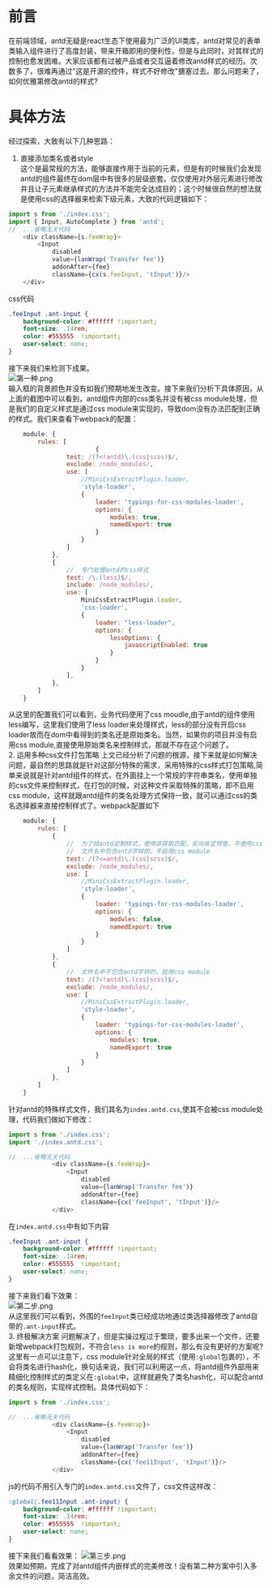 # 前言
在前端领域，antd无疑是react生态下使用最为广泛的UI类库，antd对常见的表单类输入组件进行了高度封装，带来开箱即用的便利性，但是与此同时，对其样式的控制也愈发困难。大家应该都有过被产品或者交互逼着修改antd样式的经历。次数多了，很难再通过"这是开源的控件，样式不好修改"搪塞过去。那么问题来了，如何优雅第修改antd的样式?
# 具体方法
经过探索，大致有以下几种思路：  
1. 直接添加类名或者style  
这个是最常规的方法，能够直接作用于当前的元素，但是有的时候我们会发现antd的组件最终在dom层中有很多的层级嵌套。仅仅使用对外层元素进行修改并且让子元素继承样式的方法并不能完全达成目的；这个时候很自然的想法就是使用css的选择器来检索下级元素，大致的代码逻辑如下：
```js
import s from './index.css';
import { Input, AutoComplete } from 'antd';
//  ...省略无关代码
    <div className={s.feeWrap}>
        <Input
            disabled
            value={lanWrap('Transfer fee')}
            addonAfter={fee}
            className={cx(s.feeInput, 'tInput')}/>
    </div>
```
css代码
```css
.feeInput .ant-input {
    background-color: #ffffff !important;
    font-size: .14rem;
    color: #555555  !important;
    user-select: none;
}
```
接下来我们来检测下成果。  
![第一种.png](https://p9-juejin.byteimg.com/tos-cn-i-k3u1fbpfcp/6a5b89f6b1bf4a819027d11c9864fe77~tplv-k3u1fbpfcp-watermark.image)  
输入框的背景颜色并没有如我们预期地发生改变。接下来我们分析下具体原因，从上面的截图中可以看到，antd组件内部的css类名并没有被css module处理，但是我们的自定义样式是通过css module来实现的，导致dom没有办法匹配到正确的样式。我们来查看下webpack的配置：
```js
    module: {
        rules: [
                        {
                test: /(?<!antd)\.(css|scss)$/,
                exclude: /node_modules/,
                use: [
                    //MiniCssExtractPlugin.loader,
                    'style-loader',
                    {
                        loader: 'typings-for-css-modules-loader',
                        options: {
                            modules: true,
                            namedExport: true
                        }
                    }
                ]
            },
            {
                //  专门处理antd的css样式
                test: /\.(less)$/,
                include: /node_modules/,
                use: [
                    MiniCssExtractPlugin.loader,
                    'css-loader',
                    {
                        loader: "less-loader",
                        options: {
                            lessOptions: {
                                javascriptEnabled: true
                            }
                        }
                    }
                ],
            },
        ]
    }
```
从这里的配置我们可以看到，业务代码使用了css moudle,由于antd的组件使用less编写，这里我们使用了less loader来处理样式，less的部分没有开启css loader故而在dom中看得到的类名还是原始类名。当然，如果你的项目并没有启用css module,直接使用原始类名来控制样式，那就不存在这个问题了。  
2. 运用多种css文件打包策略
上文已经分析了问题的根源，接下来就是如何解决问题，最自然的思路就是针对这部分特殊的需求，采用特殊的css样式打包策略,简单来说就是针对antd组件的样式，在外面挂上一个常规的字符串类名，使用单独的css文件来控制样式，在打包的时候，对这种文件采取特殊的策略，即不启用css module，这样就跟antd组件的类名处理方式保持一致，就可以通过css的类名选择器来直接控制样式了。webpack配置如下  
```js
    module: {
        rules: [
            {
                //  为了给antd定制样式，使用非获取匹配，反向肯定预查，不使用css module
                //  文件名中包含antd字样的，不启用css module
                test: /(?<=antd)\.(css|scss)$/,
                exclude: /node_modules/,
                use: [
                    //MiniCssExtractPlugin.loader,
                    'style-loader',
                    {
                        loader: 'typings-for-css-modules-loader',
                        options: {
                            modules: false,
                            namedExport: true
                        }
                    }
                ]
            },
            {
                //  文件名中不包含antd字样的，启用css module
                test: /(?<!antd)\.(css|scss)$/,
                exclude: /node_modules/,
                use: [
                    //MiniCssExtractPlugin.loader,
                    'style-loader',
                    {
                        loader: 'typings-for-css-modules-loader',
                        options: {
                            modules: true,
                            namedExport: true
                        }
                    }
                ]
            },
        ]
    }
```
针对antd的特殊样式文件，我们其名为`index.antd.css`,使其不会被css module处理，代码我们做如下修改：
```js
import s from './index.css';
import './index.antd.css';

//  ...省略无关代码
            <div className={s.feeWrap}>
                <Input
                    disabled
                    value={lanWrap('Transfer fee')}
                    addonAfter={fee}
                    className={cx('feeInput', 'tInput')}/>
            </div>
```
在`index.antd.css`中有如下内容
```css
.feeInput .ant-input {
    background-color: #ffffff !important;
    font-size: .14rem;
    color: #555555  !important;
    user-select: none;
}
```
接下来我们看下效果：  
![第二步.png](https://p9-juejin.byteimg.com/tos-cn-i-k3u1fbpfcp/42be9f97b1ca40bca9e3db19fd3b6997~tplv-k3u1fbpfcp-watermark.image)  
从这里我们可以看到，外围的`feeInput`类已经成功地通过类选择器修改了antd自带的`.ant-input`样式。    
3. 终极解决方案
问题解决了，但是实操过程过于繁琐，要多出来一个文件，还要新增webpack打包规则，不符合`less is more`的规则，那么有没有更好的方案呢?这里有一点可以注意下，css module针对全局的样式（使用`:global`包裹的），不会将类名进行hash化，换句话来说，我们可以利用这一点，将antd组件外部用来精细化控制样式的类定义在`:global`中，这样就避免了类名hash化，可以配合antd的类名规则，实现样式控制。具体代码如下：
```js
import s from './index.css';

//  ...省略无关代码
            <div className={s.feeWrap}>
                <Input
                    disabled
                    value={lanWrap('Transfer fee')}
                    addonAfter={fee}
                    className={cx('fee11Input', 'tInput')}/>
            </div>
```
js的代码不用引入专门的`index.antd.css`文件了，css文件这样改：
```css
:global(.fee11Input .ant-input) {
    background-color: #ffffff !important;
    font-size: .14rem;
    color: #555555  !important;
    user-select: none;
}
```
接下来我们看看效果：
![第三步.png](https://p1-juejin.byteimg.com/tos-cn-i-k3u1fbpfcp/cfe3bb013c6641e6a9d5122d2bd8bfa0~tplv-k3u1fbpfcp-watermark.image)  
效果如预期，完成了对antd组件内嵌样式的完美修改！没有第二种方案中引入多余文件的问题，简洁高效。


